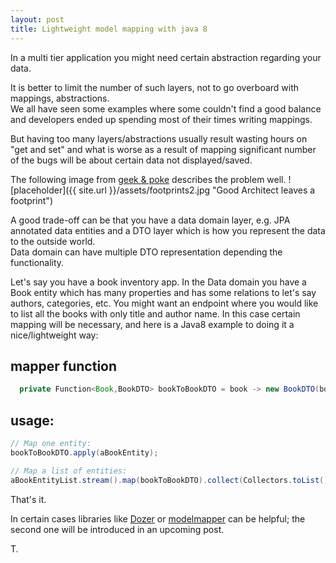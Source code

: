 ```yaml
---
layout: post
title: Lightweight model mapping with java 8
---
```


In a multi tier application you might need certain abstraction regarding your data.

It is better to limit the number of such layers, not to go overboard with mappings, abstractions.<br/>
We all have seen some examples where some couldn't find a good balance and developers ended up spending most of their times writing mappings.

But having too many layers/abstractions usually result wasting hours on "get and set" and what is worse as a result of mapping significant number of the bugs will be about certain data not displayed/saved.

The following image from <a href="http://geek-and-poke.com/geekandpoke/2013/7/13/foodprints" target="_blank">geek &amp; poke</a> describes the problem well.
![placeholder]({{ site.url }}/assets/footprints2.jpg "Good Architect leaves a footprint")

A good trade-off can be that you have a data domain layer, e.g. JPA annotated data entities and a DTO layer which is how you represent the data to the outside world.<br/>
Data domain can have multiple DTO representation depending the functionality.

Let's say you have a book inventory app. In the Data domain you have a Book entity which has many properties and has some relations to let's say authors, categories, etc.
You might want an endpoint where you would like to list all the books with only title and author name.
In this case certain mapping will be necessary, and here is a Java8 example to doing it a nice/lightweight way:

## mapper function
```java
  private Function<Book,BookDTO> bookToBookDTO = book -> new BookDTO(book.getIsbn(), book.getTitle(),book.getAuthor());
```
    
## usage:
```java
// Map one entity:
bookToBookDTO.apply(aBookEntity);
```
```java
// Map a list of entities:
aBookEntityList.stream().map(bookToBookDTO).collect(Collectors.toList());
```
That's it.

In certain cases libraries like <a href="http://dozer.sourceforge.net/" target ="_blank">Dozer</a> or <a href="http://modelmapper.org/" target="_blank">modelmapper</a> can be helpful; the second one
will be introduced in an upcoming post.

T.